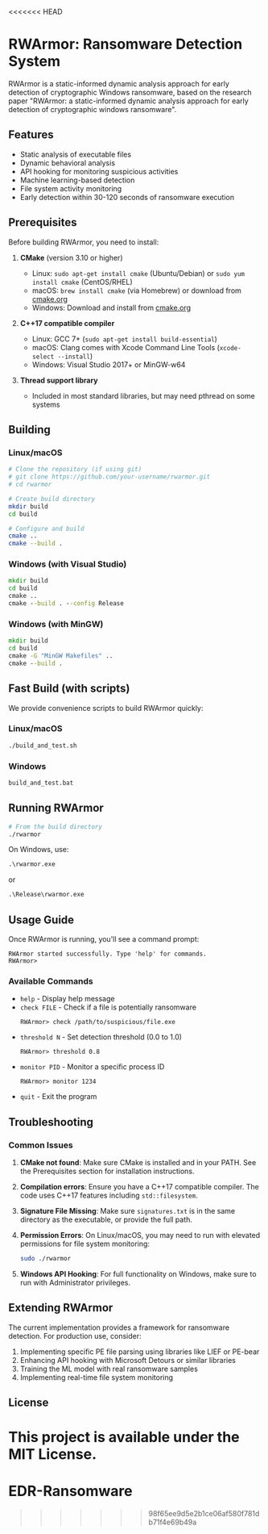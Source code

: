<<<<<<< HEAD
# RWArmor: Ransomware Detection System

RWArmor is a static-informed dynamic analysis approach for early detection of cryptographic Windows ransomware, based on the research paper "RWArmor: a static-informed dynamic analysis approach for early detection of cryptographic windows ransomware".

## Features

- Static analysis of executable files
- Dynamic behavioral analysis
- API hooking for monitoring suspicious activities
- Machine learning-based detection
- File system activity monitoring
- Early detection within 30-120 seconds of ransomware execution

## Prerequisites

Before building RWArmor, you need to install:

1. **CMake** (version 3.10 or higher)
   - Linux: `sudo apt-get install cmake` (Ubuntu/Debian) or `sudo yum install cmake` (CentOS/RHEL)
   - macOS: `brew install cmake` (via Homebrew) or download from [cmake.org](https://cmake.org/download/)
   - Windows: Download and install from [cmake.org](https://cmake.org/download/)

2. **C++17 compatible compiler**
   - Linux: GCC 7+ (`sudo apt-get install build-essential`)
   - macOS: Clang comes with Xcode Command Line Tools (`xcode-select --install`)
   - Windows: Visual Studio 2017+ or MinGW-w64

3. **Thread support library**
   - Included in most standard libraries, but may need pthread on some systems

## Building

### Linux/macOS

```bash
# Clone the repository (if using git)
# git clone https://github.com/your-username/rwarmor.git
# cd rwarmor

# Create build directory
mkdir build
cd build

# Configure and build
cmake ..
cmake --build .
```

### Windows (with Visual Studio)

```cmd
mkdir build
cd build
cmake ..
cmake --build . --config Release
```

### Windows (with MinGW)

```cmd
mkdir build
cd build
cmake -G "MinGW Makefiles" ..
cmake --build .
```

## Fast Build (with scripts)

We provide convenience scripts to build RWArmor quickly:

### Linux/macOS
```bash
./build_and_test.sh
```

### Windows
```cmd
build_and_test.bat
```

## Running RWArmor

```bash
# From the build directory
./rwarmor
```

On Windows, use:
```cmd
.\rwarmor.exe
```
or
```cmd
.\Release\rwarmor.exe
```

## Usage Guide

Once RWArmor is running, you'll see a command prompt:

```
RWArmor started successfully. Type 'help' for commands.
RWArmor>
```

### Available Commands

- `help` - Display help message
- `check FILE` - Check if a file is potentially ransomware
  ```
  RWArmor> check /path/to/suspicious/file.exe
  ```
- `threshold N` - Set detection threshold (0.0 to 1.0)
  ```
  RWArmor> threshold 0.8
  ```
- `monitor PID` - Monitor a specific process ID
  ```
  RWArmor> monitor 1234
  ```
- `quit` - Exit the program

## Troubleshooting

### Common Issues

1. **CMake not found**: Make sure CMake is installed and in your PATH. See the Prerequisites section for installation instructions.

2. **Compilation errors**: Ensure you have a C++17 compatible compiler. The code uses C++17 features including `std::filesystem`.

3. **Signature File Missing**: Make sure `signatures.txt` is in the same directory as the executable, or provide the full path.

4. **Permission Errors**: On Linux/macOS, you may need to run with elevated permissions for file system monitoring:
   ```bash
   sudo ./rwarmor
   ```

5. **Windows API Hooking**: For full functionality on Windows, make sure to run with Administrator privileges.

## Extending RWArmor

The current implementation provides a framework for ransomware detection. For production use, consider:

1. Implementing specific PE file parsing using libraries like LIEF or PE-bear
2. Enhancing API hooking with Microsoft Detours or similar libraries
3. Training the ML model with real ransomware samples
4. Implementing real-time file system monitoring

## License

This project is available under the MIT License.
=======
# EDR-Ransomware
>>>>>>> 98f65ee9d5e2b1ce06af580f781db71f4e69b49a
